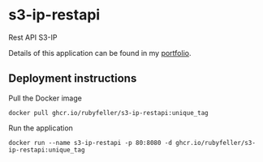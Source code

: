 # s3-ip-restapi
Rest API S3-IP

Details of this application can be found in my [portfolio](https://github.com/rubyfeller/s3-portfolio/blob/main/portfolio/portfolio.md#webapplicatie).

## Deployment instructions
Pull the Docker image
````
docker pull ghcr.io/rubyfeller/s3-ip-restapi:unique_tag
````

Run the application 
````
docker run --name s3-ip-restapi -p 80:8080 -d ghcr.io/rubyfeller/s3-ip-restapi:unique_tag
````